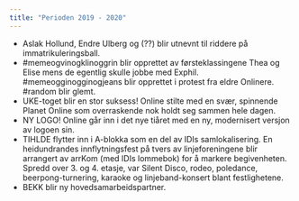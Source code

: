 ```yaml
---
title: "Perioden 2019 - 2020"
---
```


- Aslak Hollund, Endre Ulberg og (??) blir utnevnt til riddere på immatrikuleringsball.
- \#memeogvinogklinoggrin blir opprettet av førsteklassingene Thea og Elise mens de egentlig skulle jobbe med Exphil. #memeogginogginogjeans blir opprettet i protest fra eldre Onlinere. #random blir glemt.
- UKE-toget blir en stor suksess! Online stilte med en svær, spinnende Planet Online som overraskende nok holdt seg sammen hele dagen.
- NY LOGO! Online går inn i det nye tiåret med en ny, modernisert versjon av logoen sin.
- TIHLDE flytter inn i A-blokka som en del av IDIs samlokalisering. En heidundrandes innflytningsfest på tvers av linjeforeningene blir arrangert av arrKom (med IDIs lommebok) for å markere begivenheten. Spredd over 3. og 4. etasje, var Silent Disco, rodeo, poledance, beerpong-turnering, karaoke og linjeband-konsert blant festlighetene.
- BEKK blir ny hovedsamarbeidspartner.
